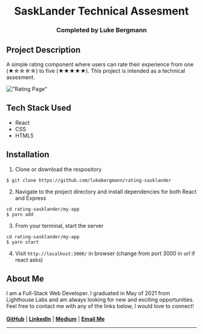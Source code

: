 <!-- TITLE -->
<div align="center">
<h1>SaskLander Technical Assesment</h1>
<h3>Completed by Luke Bergmann</h3>
</div>

<!-- Project Description -->
## Project Description
A simple rating component where users can rate their experience from one (★☆☆☆☆) to five (★★★★★). This project is intended as a technical assesment.

<!-- Images -->
!["Rating Page"]()

<!-- Tech Stack-->
## Tech Stack Used
- React
- CSS
- HTML5

<!-- Installation -->
## Installation

1. Clone or download the respository

```
$ git clone https://github.com/lukebergmann/rating-sasklander
```

2. Navigate to the project directory and install dependencies for both React and Express

```
cd rating-sasklander/my-app
$ yarn add
```

3. From your terminal, start the server
```
cd rating-sasklander/my-app
$ yarn start
```

4.  Visit `http://localhost:3000/` in browser
   (change from port 3000 in url if react asks)

<!-- About Me -->
## About Me
I am a Full-Stack Web Developer. I graduated in May of 2021 from Lighthouse Labs and am always looking for new and exciting opportunities. 
 Feel free to contact me with any of the links below, I would love to connect!  
<br>
[**GitHub**](https://github.com/lukebergmann) |
[**LinkedIn**](https://www.linkedin.com/in/lukebergmann/) |
[**Medium**](https://lukebergmann.medium.com/) |
[**Email Me**](mailto:lukebergmann0@gmail.com?subject=%20Let's%20Connect!)
<br>
<hr>



